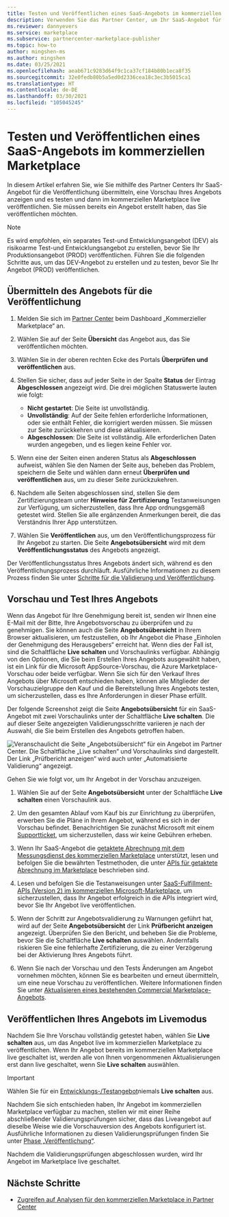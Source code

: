 ```yaml
---
title: Testen und Veröffentlichen eines SaaS-Angebots im kommerziellen Microsoft-Marketplace
description: Verwenden Sie das Partner Center, um Ihr SaaS-Angebot für die Vorschau zu übermitteln, eine Vorschau Ihres Angebots anzuzeigen und es dann zu testen und im kommerziellen Microsoft-Marketplace zu veröffentlichen.
ms.reviewer: dannyevers
ms.service: marketplace
ms.subservice: partnercenter-marketplace-publisher
ms.topic: how-to
author: mingshen-ms
ms.author: mingshen
ms.date: 03/25/2021
ms.openlocfilehash: aeab671c9283d64f9c1ca37cf184b80b1eca8f35
ms.sourcegitcommit: 32e0fedb80b5a5ed0d2336cea18c3ec3b5015ca1
ms.translationtype: HT
ms.contentlocale: de-DE
ms.lasthandoff: 03/30/2021
ms.locfileid: "105045245"
---
```

# <a name="how-to-test-and-publish-a-saas-offer-to-the-commercial-marketplace"></a>Testen und Veröffentlichen eines SaaS-Angebots im kommerziellen Marketplace

In diesem Artikel erfahren Sie, wie Sie mithilfe des Partner Centers Ihr SaaS-Angebot für die Veröffentlichung übermitteln, eine Vorschau Ihres Angebots anzeigen und es testen und dann im kommerziellen Marketplace live veröffentlichen. Sie müssen bereits ein Angebot erstellt haben, das Sie veröffentlichen möchten.

> [!NOTE]
> Es wird empfohlen, ein separates Test-und Entwicklungsangebot (DEV) als risikoarme Test-und Entwicklungsangebot zu erstellen, bevor Sie Ihr Produktionsangebot (PROD) veröffentlichen. Führen Sie die folgenden Schritte aus, um das DEV-Angebot zu erstellen und zu testen, bevor Sie Ihr Angebot (PROD) veröffentlichen.

## <a name="submit-your-offer-for-publishing"></a>Übermitteln des Angebots für die Veröffentlichung

1. Melden Sie sich im [Partner Center](https://partner.microsoft.com/dashboard/commercial-marketplace/overview) beim Dashboard „Kommerzieller Marketplace“ an.
1. Wählen Sie auf der Seite **Übersicht** das Angebot aus, das Sie veröffentlichen möchten.
1. Wählen Sie in der oberen rechten Ecke des Portals **Überprüfen und veröffentlichen** aus.
2. Stellen Sie sicher, dass auf jeder Seite in der Spalte **Status** der Eintrag **Abgeschlossen** angezeigt wird. Die drei möglichen Statuswerte lauten wie folgt:

   - **Nicht gestartet**: Die Seite ist unvollständig.
   - **Unvollständig**: Auf der Seite fehlen erforderliche Informationen, oder sie enthält Fehler, die korrigiert werden müssen. Sie müssen zur Seite zurückkehren und diese aktualisieren.
   - **Abgeschlossen**: Die Seite ist vollständig. Alle erforderlichen Daten wurden angegeben, und es liegen keine Fehler vor.

1. Wenn eine der Seiten einen anderen Status als **Abgeschlossen** aufweist, wählen Sie den Namen der Seite aus, beheben das Problem, speichern die Seite und wählen dann erneut **Überprüfen und veröffentlichen** aus, um zu dieser Seite zurückzukehren.
1. Nachdem alle Seiten abgeschlossen sind, stellen Sie dem Zertifizierungsteam unter **Hinweise für Zertifizierung** Testanweisungen zur Verfügung, um sicherzustellen, dass Ihre App ordnungsgemäß getestet wird. Stellen Sie alle ergänzenden Anmerkungen bereit, die das Verständnis Ihrer App unterstützen.
1. Wählen Sie **Veröffentlichen** aus, um den Veröffentlichungsprozess für Ihr Angebot zu starten. Die Seite **Angebotsübersicht** wird mit dem **Veröffentlichungsstatus** des Angebots angezeigt.

Der Veröffentlichungsstatus Ihres Angebots ändert sich, während es den Veröffentlichungsprozess durchläuft. Ausführliche Informationen zu diesem Prozess finden Sie unter [Schritte für die Validierung und Veröffentlichung](review-publish-offer.md#validation-and-publishing-steps).

## <a name="preview-and-test-your-offer"></a>Vorschau und Test Ihres Angebots

Wenn das Angebot für Ihre Genehmigung bereit ist, senden wir Ihnen eine E-Mail mit der Bitte, Ihre Angebotsvorschau zu überprüfen und zu genehmigen. Sie können auch die Seite **Angebotsübersicht** in Ihrem Browser aktualisieren, um festzustellen, ob Ihr Angebot die Phase „Einholen der Genehmigung des Herausgebers“ erreicht hat. Wenn dies der Fall ist, sind die Schaltfläche **Live schalten** und Vorschaulinks verfügbar. Abhängig von den Optionen, die Sie beim Erstellen Ihres Angebots ausgewählt haben, ist ein Link für die Microsoft AppSource-Vorschau, die Azure Marketplace-Vorschau oder beide verfügbar. Wenn Sie sich für den Verkauf Ihres Angebots über Microsoft entschieden haben, können alle Mitglieder der Vorschauzielgruppe den Kauf und die Bereitstellung Ihres Angebots testen, um sicherzustellen, dass es Ihre Anforderungen in dieser Phase erfüllt.

Der folgende Screenshot zeigt die Seite **Angebotsübersicht** für ein SaaS-Angebot mit zwei Vorschaulinks unter der Schaltfläche **Live schalten**. Die auf dieser Seite angezeigten Validierungsschritte variieren je nach der Auswahl, die Sie beim Erstellen des Angebots getroffen haben.

![Veranschaulicht die Seite „Angebotsübersicht“ für ein Angebot im Partner Center. Die Schaltfläche „Live schalten“ und Vorschaulinks sind dargestellt. Der Link „Prüfbericht anzeigen“ wird auch unter „Automatisierte Validierung“ angezeigt.](./media/review-publish-offer/publish-status-saas.png)

Gehen Sie wie folgt vor, um Ihr Angebot in der Vorschau anzuzeigen.

1. Wählen Sie auf der Seite **Angebotsübersicht** unter der Schaltfläche **Live schalten** einen Vorschaulink aus.

1. Um den gesamten Ablauf vom Kauf bis zur Einrichtung zu überprüfen, erwerben Sie die Pläne in Ihrem Angebot, während es sich in der Vorschau befindet. Benachrichtigen Sie zunächst Microsoft mit einem [Supportticket](https://aka.ms/marketplacesupport), um sicherzustellen, dass wir keine Gebühren erheben.

1. Wenn Ihr SaaS-Angebot die [getaktete Abrechnung mit dem Messungsdienst des kommerziellen Marketplace](./partner-center-portal/saas-metered-billing.md) unterstützt, lesen und befolgen Sie die bewährten Testmethoden, die unter [APIs für getaktete Abrechnung im Marketplace](./partner-center-portal/marketplace-metering-service-apis.md#development-and-testing-best-practices) beschrieben sind.

1. Lesen und befolgen Sie die Testanweisungen unter [SaaS-Fulfillment-APIs (Version 2) im kommerziellen Microsoft-Marketplace](./partner-center-portal/pc-saas-fulfillment-api-v2.md#development-and-testing), um sicherzustellen, dass Ihr Angebot erfolgreich in die APIs integriert wird, bevor Sie Ihr Angebot live veröffentlichen.

1. Wenn der Schritt zur Angebotsvalidierung zu Warnungen geführt hat, wird auf der Seite **Angebotsübersicht** der Link **Prüfbericht anzeigen** angezeigt. Überprüfen Sie den Bericht, und beheben Sie die Probleme, bevor Sie die Schaltfläche **Live schalten** auswählen. Andernfalls riskieren Sie eine fehlerhafte Zertifizierung, die zu einer Verzögerung bei der Aktivierung Ihres Angebots führt.

1. Wenn Sie nach der Vorschau und den Tests Änderungen am Angebot vornehmen möchten, können Sie es bearbeiten und erneut übermitteln, um eine neue Vorschau zu veröffentlichen. Weitere Informationen finden Sie unter [Aktualisieren eines bestehenden Commercial Marketplace-Angebots](./partner-center-portal/update-existing-offer.md).

## <a name="publish-your-offer-live"></a>Veröffentlichen Ihres Angebots im Livemodus

Nachdem Sie Ihre Vorschau vollständig getestet haben, wählen Sie **Live schalten** aus, um das Angebot live im kommerziellen Marketplace zu veröffentlichen. Wenn Ihr Angebot bereits im kommerziellen Marketplace live geschaltet ist, werden alle von Ihnen vorgenommenen Aktualisierungen erst dann live geschaltet, wenn Sie **Live schalten** auswählen.

> [!IMPORTANT]
> Wählen Sie für ein [Entwicklungs-/Testangebot](create-saas-dev-test-offer.md)niemals **Live schalten** aus.

Nachdem Sie sich entschieden haben, Ihr Angebot im kommerziellen Marketplace verfügbar zu machen, stellen wir mit einer Reihe abschließender Validierungsprüfungen sicher, dass das Liveangebot auf dieselbe Weise wie die Vorschauversion des Angebots konfiguriert ist. Ausführliche Informationen zu diesen Validierungsprüfungen finden Sie unter [Phase „Veröffentlichung“](review-publish-offer.md#publish-phase).

Nachdem die Validierungsprüfungen abgeschlossen wurden, wird Ihr Angebot im Marketplace live geschaltet.

## <a name="next-steps"></a>Nächste Schritte

- [Zugreifen auf Analysen für den kommerziellen Marketplace in Partner Center](./partner-center-portal/analytics.md)
